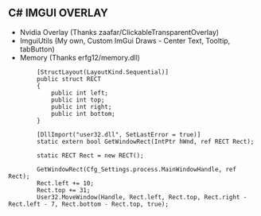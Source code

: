 ## C# IMGUI OVERLAY
- Nvidia Overlay (Thanks zaafar/ClickableTransparentOverlay)
- ImguiUtils (My own, Custom ImGui Draws - Center Text, Tooltip, tabButton)
- Memory (Thanks erfg12/memory.dll)

```
        [StructLayout(LayoutKind.Sequential)]
        public struct RECT
        {
            public int left;
            public int top;
            public int right;
            public int bottom;
        }

        [DllImport("user32.dll", SetLastError = true)]
        static extern bool GetWindowRect(IntPtr hWnd, ref RECT Rect);

        static RECT Rect = new RECT();

        GetWindowRect(Cfg_Settings.process.MainWindowHandle, ref Rect);
        Rect.left += 10;
        Rect.top += 31;
        User32.MoveWindow(Handle, Rect.left, Rect.top, Rect.right - Rect.left - 7, Rect.bottom - Rect.top, true);
```
